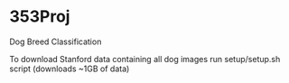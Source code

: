 # 353Proj
Dog Breed Classification

To download Stanford data containing all dog images run setup/setup.sh script (downloads ~1GB of data)
